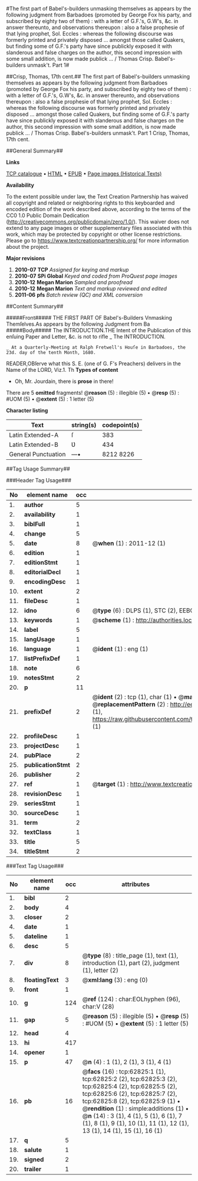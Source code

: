 #The first part of Babel's-builders unmasking themselves as appears by the following judgment from Barbadoes (promoted by George Fox his party, and subscribed by eighty two of them) : with a letter of G.F.'s, G.W's, &c. in answer thereunto, and observations thereupon : also a false prophesie of that lying prophet, Sol. Eccles : whereas the following discourse was formerly printed and privately disposed ... amongst those called Quakers, but finding some of G.F.'s party have since publickly exposed it with slanderous and false charges on the author, this second impression with some small addition, is now made publick ... / Thomas Crisp. Babel's-builders unmask't. Part 1#

##Crisp, Thomas, 17th cent.##
The first part of Babel's-builders unmasking themselves as appears by the following judgment from Barbadoes (promoted by George Fox his party, and subscribed by eighty two of them) : with a letter of G.F.'s, G.W's, &c. in answer thereunto, and observations thereupon : also a false prophesie of that lying prophet, Sol. Eccles : whereas the following discourse was formerly printed and privately disposed ... amongst those called Quakers, but finding some of G.F.'s party have since publickly exposed it with slanderous and false charges on the author, this second impression with some small addition, is now made publick ... / Thomas Crisp.
Babel's-builders unmask't. Part 1
Crisp, Thomas, 17th cent.

##General Summary##

**Links**

[TCP catalogue](http://www.ota.ox.ac.uk/tcp/)  • 
[HTML](http://tei.it.ox.ac.uk/tcp/Texts-HTML/free/A35/A35009.html)  • 
[EPUB](http://tei.it.ox.ac.uk/tcp/Texts-EPUB/free/A35/A35009.epub) • 
[Page images (Historical Texts)](https://historicaltexts.jisc.ac.uk/eebo-12533962e)

**Availability**

To the extent possible under law, the Text Creation Partnership has waived all copyright and related or neighboring rights to this keyboarded and encoded edition of the work described above, according to the terms of the CC0 1.0 Public Domain Dedication (http://creativecommons.org/publicdomain/zero/1.0/). This waiver does not extend to any page images or other supplementary files associated with this work, which may be protected by copyright or other license restrictions. Please go to https://www.textcreationpartnership.org/ for more information about the project.

**Major revisions**

1. __2010-07__ __TCP__ *Assigned for keying and markup*
1. __2010-07__ __SPi Global__ *Keyed and coded from ProQuest page images*
1. __2010-12__ __Megan Marion__ *Sampled and proofread*
1. __2010-12__ __Megan Marion__ *Text and markup reviewed and edited*
1. __2011-06__ __pfs__ *Batch review (QC) and XML conversion*

##Content Summary##

#####Front#####
THE FIRST PART OF Babel's-Builders Vnmasking Themſelves.As appears by the following Judgment from Ba
#####Body#####
The INTRODUCTION.THE Intent of the Publication of this enſuing Paper and Letter, &c. is not to rifle
    _ The INTRODUCTION.

    _ At a Quarterly-Meeting at Ralph Fretwell's Houſe in Barbadoes, the 23d. day of the tenth Month, 1680.
READER,OBſerve what this S. E. (one of G. F's Preachers) delivers in the Name of the LORD, Viz.1. Th
**Types of content**

  * Oh, Mr. Jourdain, there is **prose** in there!

There are 5 **omitted** fragments! 
 @__reason__ (5) : illegible (5)  •  @__resp__ (5) : #UOM (5)  •  @__extent__ (5) : 1 letter (5)

**Character listing**


|Text|string(s)|codepoint(s)|
|---|---|---|
|Latin Extended-A|ſ|383|
|Latin Extended-B|Ʋ|434|
|General Punctuation|—•|8212 8226|

##Tag Usage Summary##

###Header Tag Usage###

|No|element name|occ|attributes|
|---|---|---|---|
|1.|__author__|5||
|2.|__availability__|1||
|3.|__biblFull__|1||
|4.|__change__|5||
|5.|__date__|8| @__when__ (1) : 2011-12 (1)|
|6.|__edition__|1||
|7.|__editionStmt__|1||
|8.|__editorialDecl__|1||
|9.|__encodingDesc__|1||
|10.|__extent__|2||
|11.|__fileDesc__|1||
|12.|__idno__|6| @__type__ (6) : DLPS (1), STC (2), EEBO-CITATION (1), OCLC (1), VID (1)|
|13.|__keywords__|1| @__scheme__ (1) : http://authorities.loc.gov/ (1)|
|14.|__label__|5||
|15.|__langUsage__|1||
|16.|__language__|1| @__ident__ (1) : eng (1)|
|17.|__listPrefixDef__|1||
|18.|__note__|6||
|19.|__notesStmt__|2||
|20.|__p__|11||
|21.|__prefixDef__|2| @__ident__ (2) : tcp (1), char (1)  •  @__matchPattern__ (2) : ([0-9\-]+):([0-9IVX]+) (1), (.+) (1)  •  @__replacementPattern__ (2) : http://eebo.chadwyck.com/downloadtiff?vid=$1&page=$2 (1), https://raw.githubusercontent.com/textcreationpartnership/Texts/master/tcpchars.xml#$1 (1)|
|22.|__profileDesc__|1||
|23.|__projectDesc__|1||
|24.|__pubPlace__|2||
|25.|__publicationStmt__|2||
|26.|__publisher__|2||
|27.|__ref__|1| @__target__ (1) : http://www.textcreationpartnership.org/docs/. (1)|
|28.|__revisionDesc__|1||
|29.|__seriesStmt__|1||
|30.|__sourceDesc__|1||
|31.|__term__|2||
|32.|__textClass__|1||
|33.|__title__|5||
|34.|__titleStmt__|2||


###Text Tag Usage###

|No|element name|occ|attributes|
|---|---|---|---|
|1.|__bibl__|2||
|2.|__body__|4||
|3.|__closer__|2||
|4.|__date__|1||
|5.|__dateline__|1||
|6.|__desc__|5||
|7.|__div__|8| @__type__ (8) : title_page (1), text (1), introduction (1), part (2), judgment (1), letter (2)|
|8.|__floatingText__|3| @__xml:lang__ (3) : eng (0)|
|9.|__front__|1||
|10.|__g__|124| @__ref__ (124) : char:EOLhyphen (96), char:V (28)|
|11.|__gap__|5| @__reason__ (5) : illegible (5)  •  @__resp__ (5) : #UOM (5)  •  @__extent__ (5) : 1 letter (5)|
|12.|__head__|4||
|13.|__hi__|417||
|14.|__opener__|1||
|15.|__p__|47| @__n__ (4) : 1 (1), 2 (1), 3 (1), 4 (1)|
|16.|__pb__|16| @__facs__ (16) : tcp:62825:1 (1), tcp:62825:2 (2), tcp:62825:3 (2), tcp:62825:4 (2), tcp:62825:5 (2), tcp:62825:6 (2), tcp:62825:7 (2), tcp:62825:8 (2), tcp:62825:9 (1)  •  @__rendition__ (1) : simple:additions (1)  •  @__n__ (14) : 3 (1), 4 (1), 5 (1), 6 (1), 7 (1), 8 (1), 9 (1), 10 (1), 11 (1), 12 (1), 13 (1), 14 (1), 15 (1), 16 (1)|
|17.|__q__|5||
|18.|__salute__|1||
|19.|__signed__|2||
|20.|__trailer__|1||

